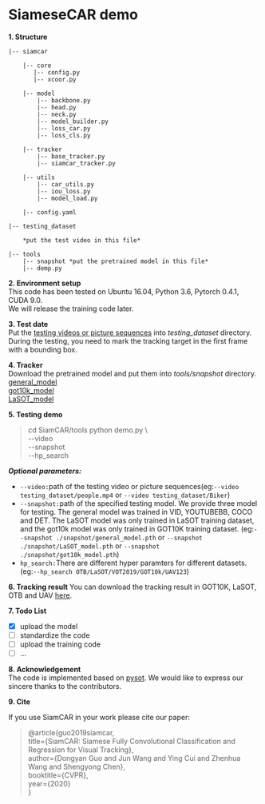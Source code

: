 # SiameseCAR demo

**1. Structure**  

    |-- siamcar  
    
        |-- core
           |-- config.py  
           |-- xcoor.py  
    
        |-- model
            |-- backbone.py
            |-- head.py 
            |-- neck.py  
            |-- model_builder.py 
            |-- loss_car.py 
            |-- loss_cls.py 
      
        |-- tracker 
            |-- base_tracker.py 
            |-- siamcar_tracker.py 
        
        |-- utils
            |-- car_utils.py
            |-- iou_loss.py
            |-- model_load.py  
     
        |-- config.yaml
        
    |-- testing_dataset 
     
        *put the test video in this file*
     
    |-- tools
        |-- snapshot *put the pretrained model in this file*  
        |-- demp.py


**2. Environment setup**  
This code has been tested on Ubuntu 16.04, Python 3.6, Pytorch 0.4.1, CUDA 9.0.  
We will release the training code later.

**3. Test date**  
Put the [testing videos or picture sequences](https://pan.baidu.com/s/1qGlu1lpAEpQWGJ_bCkCwMA) into *testing_dataset* directory. During the testing, you need to mark the tracking target in the first frame with a bounding box.

**4. Tracker**  
Download the pretrained model and put them into *tools/snapshot* directory.  
[general_model](https://pan.baidu.com/s/12u8YzjoAxugFTtLTk3S0JA)  
[got10k_model](https://pan.baidu.com/s/19jUavaAM47ZcgckmSv9c_Q)  
[LaSOT_model](https://pan.baidu.com/s/1HfsY335PmtMHnac_Q9jXOg)  

**5. Testing demo**
> cd SiamCAR/tools
> python demo.py  \  
        --video <testing video>  
        --snapshot <specified testing model>  
        --hp_search <hp parameters>   
        
***Optional parameters:***  
- `--video:`path of the testing video or picture sequences(eg:`--video testing_dataset/people.mp4` or `--video testing_dataset/Biker`)
- `--snapshot:`path of the specified testing model. We provide three model for testing. The general model was trained in VID, YOUTUBEBB, COCO and DET. The LaSOT model was only trained in LaSOT training dataset, and the got10k model was only trained in GOT10K training dataset.
(eg:`--snapshot ./snapshot/general_model.pth` or `--snapshot ./snapshot/LaSOT_model.pth` or `--snapshot ./snapshot/got10k_model.pth`)
- `hp_search:`There are different hyper paramters for different datasets. (eg:`--hp_search OTB/LaSOT/VOT2019/GOT10k/UAV123`) 

**6. Tracking result**
You can download the tracking result in GOT10K, LaSOT, OTB and UAV [here](https://pan.baidu.com/s/1H6SxQxW320gsm4PmzAExlQ).  

**7. Todo List**
- [x] upload the model
- [ ] standardize the code
- [ ] upload the training code
- [ ] ...

**8. Acknowledgement**  
The code is implemented based on [pysot](https://github.com/STVIR/pysot). We would like to express our sincere thanks to the contributors.

**9. Cite**

If you use SiamCAR in your work please cite our paper:
> @article{guo2019siamcar,  
          title={SiamCAR: Siamese Fully Convolutional Classification and Regression for Visual Tracking},  
          author={Dongyan Guo and Jun Wang and Ying Cui and Zhenhua Wang and Shengyong Chen},  
          booktitle={CVPR},  
          year={2020}  
}
